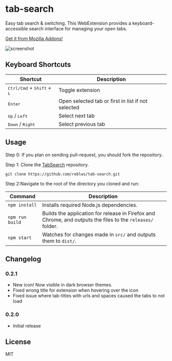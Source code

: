 # tab-search

Easy tab search & switching. This WebExtension provides a keyboard-accessible search interface for managing your open tabs.

[Get it from Mozilla Addons!](https://addons.mozilla.org/en-US/firefox/addon/tab_search/)

![screenshot](https://user-images.githubusercontent.com/9971847/29625159-f34baa02-87f8-11e7-965d-a76d8262c643.png)

## Keyboard Shortcuts

| Shortcut | Description |
| --- | --- |
| <kbd>Ctrl/Cmd</kbd> + <kbd>Shift</kbd> + <kbd>L</kbd> | Toggle extension |
| <kbd>Enter</kbd> | Open selected tab or first in list if not selected |
| <kbd>Up</kbd> / <kbd>Left</kbd> | Select next tab |
| <kbd>Down</kbd> / <kbd>Right</kbd> | Select previous tab |

## Usage

Step 0: If you plan on sending pull-request, you should fork the repository.

Step 1: Clone the [TabSearch](https://github.com/reblws/tab-search) repository.
```
git clone https://github.com/reblws/tab-search.git
```
Step 2:Navigate to the root of the directory you cloned and run:


| Command         | Description                               |
|-----------------|-------------------------------------------|
| `npm install`   | Installs required Node.js dependencies.   |
| `npm run build` | Builds the application for release in Firefox and Chrome, and outputs the files to the `releases/` folder.|
| `npm start`     | Watches for changes made in `src/` and outputs them to `dist/`.  |

## Changelog

### 0.2.1

- New icon! Now visible in dark browser themes.
- Fixed wrong title for extension when hovering over the icon
- Fixed issue where tab-titles with urls and spaces caused the tabs to not load

### 0.2.0

- Initial release

## License
MIT
